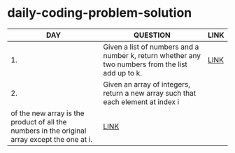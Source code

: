 # daily-coding-problem-solution


| DAY | QUESTION | LINK |
|-|-|-|
|1.| Given a list of numbers and a number k, return whether any two numbers from the list add up to k.| [LINK](https://github.com/subhajit4980/daily-coding-problem-solution/blob/main/problem%231.cpp)|
|2.| Given an array of integers, return a new array such that each element at index i
 of the new array is the product of all the numbers in the original array except the one at i.|[LINK](https://github.com/subhajit4980/daily-coding-problem-solution/blob/main/problem%232.cpp)|
